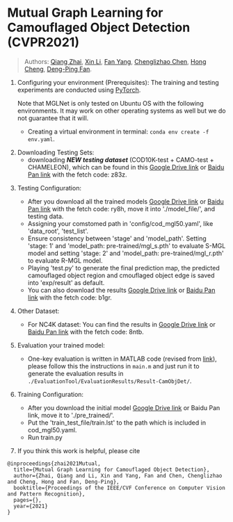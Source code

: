 # Mutual Graph Learning for Camouflaged Object Detection (CVPR2021)

> Authors:
> [Qiang Zhai](https://github.com/cvqiang/mgl), 
> [Xin Li](https://scholar.google.com/citations?user=TK-hRO8AAAAJ&hl=en), 
> [Fan Yang](https://scholar.google.com/citations?user=FSfSgwQAAAAJ&hl=en), 
> [Chenglizhao Chen](https://scholar.google.com/citations?user=SGjgjBUAAAAJ&hl=zh-CN), 
> [Hong Cheng](https://scholar.google.com/citations?user=-845MAcAAAAJ&hl=zh-CN), 
> [Deng-Ping Fan](https://dpfan.net/).



1. Configuring your environment (Prerequisites):
    The training and testing experiments are conducted using [PyTorch](https://github.com/pytorch/pytorch).   
    
    Note that MGLNet is only tested on Ubuntu OS with the following environments. 
    It may work on other operating systems as well but we do not guarantee that it will.
    
    + Creating a virtual environment in terminal: `conda env create -f env.yaml`.
    
    
<!--2. Downloading Testing Sets: -->
2. Downloading Testing Sets:
    + downloading _**NEW testing dataset**_ (COD10K-test + CAMO-test + CHAMELEON), which can be found in this [Google Drive link](https://drive.google.com/file/d/1QEGnP9O7HbN_2tH999O3HRIsErIVYalx/view?usp=sharing) or [Baidu Pan link](https://pan.baidu.com/s/143yHFLAabMBT7wgXA0LrMg) with the fetch code: z83z.
    <!--
    + download **_NEW training dataset_** (COD10K-train) which can be found in this [Google Drive link](https://drive.google.com/file/d/1D9bf1KeeCJsxxri6d2qAC7z6O1X_fxpt/view?usp=sharing) or [Baidu Pan link](https://pan.baidu.com/s/1XL6OjpDF-MVnXOY6-bdaBg) with the fetch code:djq2.  Please refer to our original paper for other training data. -->
    

<!--3. Training Configuration:

    + Assigning your customed path, like `--save_model`, `--train_img_dir`, and `--train_gt_dir` in `MyTrain.py`.
    
    + Just run it! -->

3. Testing Configuration:

    + After you download all the trained models [Google Drive link](https://drive.google.com/file/d/1KCYYcb3UM8a9Hg71f2KbowpdxGhzz6tu/view?usp=sharing) or [Baidu Pan link](https://pan.baidu.com/s/1pfFyOhOiaJVIxGjg6TFPLg) with the fetch code: ry8h, move it into './model_file/', and testing data.
    + Assigning your comstomed path in 'config/cod_mgl50.yaml', like 'data_root', 'test_list'.
    + Ensure consistency between 'stage' and 'model_path'. Setting 'stage: 1' and 'model_path: pre-trained/mgl_s.pth' to evaluate S-MGL model and setting 'stage: 2' and 'model_path: pre-trained/mgl_r.pth' to evaluate R-MGL model.
    + Playing 'test.py' to generate the final prediction map, the predicted camouflaged object region and cmouflaged object edge is saved into 'exp/result' as default.
    + You can also download the results [Google Drive link](https://drive.google.com/file/d/1Gi8JVgl3MFj3GCIW9FeE1gcmgCCzMI77/view?usp=sharing) or [Baidu Pan link](https://pan.baidu.com/s/1-0RV5ZORNznN_OVFTOoyNw) with the fetch code: b1gr.
4. Other Dataset:
    + For NC4K dataset: You can find the results in [Google Drive link](https://drive.google.com/file/d/1EgfD_GtxTlP7CSJI9RRQuKhjhbsg2DZy/view?usp=sharing) or [Baidu Pan link](https://pan.baidu.com/s/1Czgs3RciBZQjw0CB9iPPWw) with the fetch code: 8ntb.
    
5. Evaluation your trained model:

    + One-key evaluation is written in MATLAB code (revised from [link](https://github.com/DengPingFan/CODToolbox)), 
    please follow this the instructions in `main.m` and just run it to generate the evaluation results in 
    `./EvaluationTool/EvaluationResults/Result-CamObjDet/`.

6. Training Configuration:
   + After you download the initial model [Google Drive link](https://drive.google.com/file/d/17WYyKg40DkAgFWOusiAKgqZOlfUFzjn5/view?usp=sharing) or Baidu Pan link, move it to './pre_trained/'.
   + Put the 'train_test_file/train.lst' to the path which is included in cod_mgl50.yaml.
   + Run train.py

7. If you think this work is helpful, please cite

```
@inproceedings{zhai2021Mutual,
  title={Mutual Graph Learning for Camouflaged Object Detection},
  author={Zhai, Qiang and Li, Xin and Yang, Fan and Chen, Chenglizhao and Cheng, Hong and Fan, Deng-Ping},
  booktitle={Proceedings of the IEEE/CVF Conference on Computer Vision and Pattern Recognition},
  pages={},
  year={2021}
}
```

